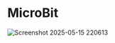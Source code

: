 # MicroBit
![Screenshot 2025-05-15 220613](https://github.com/user-attachments/assets/ffe725d1-22c5-478c-9c53-879d4f2c54f4)
